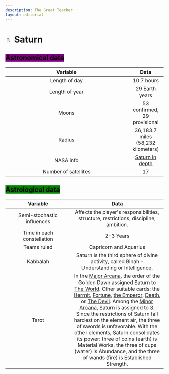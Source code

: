 ```yaml
---
description: The Great Teacher
layout: editorial
---
```


# ♄ Saturn

## <mark style="background-color:purple;">Astronomical data</mark>

<table><thead><tr><th width="374" align="center">Variable</th><th align="center">Data</th></tr></thead><tbody><tr><td align="center">Length of day</td><td align="center">10.7 hours</td></tr><tr><td align="center">Length of year</td><td align="center">29 Earth years</td></tr><tr><td align="center">Moons</td><td align="center">53 confirmed, 29 provisional</td></tr><tr><td align="center">Radius</td><td align="center">36,183.7 miles (58,232 kilometers)</td></tr><tr><td align="center">NASA info</td><td align="center"><a href="https://solarsystem.nasa.gov/planets/saturn/in-depth/">Saturn in depth</a></td></tr><tr><td align="center">Number of satellites</td><td align="center">17</td></tr></tbody></table>



## <mark style="background-color:green;">Astrological data</mark>

<table><thead><tr><th width="192" align="center">Variable</th><th align="center">Data</th></tr></thead><tbody><tr><td align="center">Semi-stochastic influences</td><td align="center">Affects the player's responsibilities, structure, restrictions, discipline, ambition.</td></tr><tr><td align="center">Time in each constellation</td><td align="center">2-3 Years</td></tr><tr><td align="center">Teams ruled</td><td align="center">Capricorn and Aquarius</td></tr><tr><td align="center">Kabbalah</td><td align="center">Saturn is the third sphere of divine activity, called Binah - Understanding or Intelligence.</td></tr><tr><td align="center">Tarot</td><td align="center">In the <a href="../../../../../tarot/the-usdchoice-of-tarot/the-major-arcanas/the-major-arcana-in-details/">Major Arcana</a>, the order of the Golden Dawn assigned Saturn to <a href="../../../../../tarot/the-usdchoice-of-tarot/the-major-arcanas/the-major-arcana-in-details/21.-the-world/">The World</a>. Other suitable cards: the <a href="../../../../../tarot/the-usdchoice-of-tarot/the-major-arcanas/the-major-arcana-in-details/9.-the-hermit/">Hermit</a>, <a href="../../../../../tarot/the-usdchoice-of-tarot/the-major-arcanas/the-major-arcana-in-details/10.-the-wheel-of-fortune/meanings-for-the-wheel-of-the-fortune.md">Fortune</a>, <a href="../../../../../tarot/the-usdchoice-of-tarot/the-major-arcanas/the-major-arcana-in-details/4.-the-emperor/meanings-for-the-emperor.md">the Emperor</a>, <a href="../../../../../tarot/the-usdchoice-of-tarot/the-major-arcanas/the-major-arcana-in-details/13.-the-death/">Death</a>, or <a href="../../../../../tarot/the-usdchoice-of-tarot/the-major-arcanas/the-major-arcana-in-details/13.-the-death/">The Devil</a>. Among the <a href="../../../../../tarot/the-usdchoice-of-tarot/the-minor-arcanas/the-minor-arcana-in-details/">Minor Arcana</a>, Saturn is assigned to <a href="../../../../../alchemy/the-usdchoice-of-alchemy/a/synchronicities-and-kabbalah/3.md">3</a>. Since the restrictions of Saturn fall hardest on the element air, the three of swords is unfavorable. With the other elements, Saturn consolidates its power: three of coins (earth) is Material Works, the three of cups (water) is Abundance, and the three of wands (fire) is Established Strength.</td></tr></tbody></table>

<figure><img src="../../../../../../../.gitbook/assets/pexels-btgl-♡-19428487.jpg" alt=""><figcaption></figcaption></figure>
